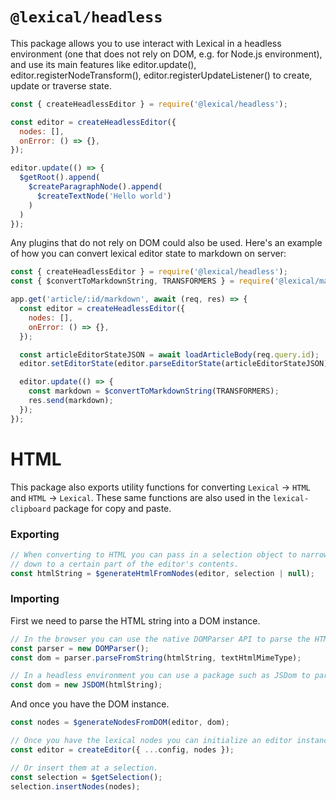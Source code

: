 # `@lexical/headless`

This package allows you to use interact with Lexical in a headless environment (one that does not rely on DOM, e.g. for Node.js environment), and use its
main features like editor.update(), editor.registerNodeTransform(), editor.registerUpdateListener()
to create, update or traverse state.

```js
const { createHeadlessEditor } = require('@lexical/headless');

const editor = createHeadlessEditor({
  nodes: [],
  onError: () => {},
});

editor.update(() => {
  $getRoot().append(
    $createParagraphNode().append(
      $createTextNode('Hello world')
    )
  )
});
```

Any plugins that do not rely on DOM could also be used. Here's an example of how
you can convert lexical editor state to markdown on server:
```js
const { createHeadlessEditor } = require('@lexical/headless');
const { $convertToMarkdownString, TRANSFORMERS } = require('@lexical/markdown');

app.get('article/:id/markdown', await (req, res) => {
  const editor = createHeadlessEditor({
    nodes: [],
    onError: () => {},
  });

  const articleEditorStateJSON = await loadArticleBody(req.query.id);
  editor.setEditorState(editor.parseEditorState(articleEditorStateJSON));  

  editor.update(() => {
    const markdown = $convertToMarkdownString(TRANSFORMERS);
    res.send(markdown);
  });
});

```

# HTML
This package also exports utility functions for converting `Lexical` -> `HTML` and `HTML` -> `Lexical`. These same functions are also used in the `lexical-clipboard` package for copy and paste.

### Exporting
```js
// When converting to HTML you can pass in a selection object to narrow it
// down to a certain part of the editor's contents.
const htmlString = $generateHtmlFromNodes(editor, selection | null);
```

### Importing
First we need to parse the HTML string into a DOM instance.
```js
// In the browser you can use the native DOMParser API to parse the HTML string.
const parser = new DOMParser();
const dom = parser.parseFromString(htmlString, textHtmlMimeType);

// In a headless environment you can use a package such as JSDom to parse the HTML string.
const dom = new JSDOM(htmlString);
```
And once you have the DOM instance.
```js
const nodes = $generateNodesFromDOM(editor, dom);

// Once you have the lexical nodes you can initialize an editor instance with the parsed nodes.
const editor = createEditor({ ...config, nodes });

// Or insert them at a selection.
const selection = $getSelection();
selection.insertNodes(nodes);
```